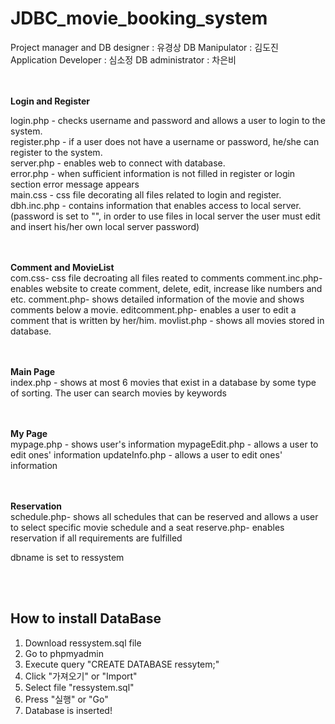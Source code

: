 # JDBC_movie_booking_system

Project manager and DB designer : 유경상
DB Manipulator : 김도진
Application Developer : 심소정
DB administrator : 차은비

<br><br>
<strong>Login and Register</strong><br>

login.php - checks username and password and allows a user to login to the system.<br>
register.php - if a user does not have a username or password, he/she can register to the system.<br>
server.php - enables web to connect with database. <br>
error.php - when sufficient information is not filled in register or login section error message appears<br>
main.css - css file decorating all files related to login and register.<br>
dbh.inc.php - contains information that enables access to local server. (password is set to "", in order to use files in local server the user must edit and insert his/her own local server password)<br><br><br>

<strong>Comment and MovieList</strong><br>
com.css- css file decroating all files reated to comments
comment.inc.php- enables website to create comment, delete, edit, increase like numbers and etc.
comment.php- shows detailed information of the movie and shows comments below a movie.
editcomment.php- enables a user to edit a comment that is written by her/him.
movlist.php - shows all movies stored in database.
<br><br><br>

<strong>Main Page</strong><br>
index.php - shows at most 6 movies that exist in a database by some type of sorting. The user can search movies by keywords<br><br><br>

<strong>My Page</strong><br>
mypage.php - shows user's information
mypageEdit.php - allows a user to edit ones' information
updateInfo.php - allows a user to edit ones' information
<br><br><br>

<strong>Reservation</strong><br>
schedule.php- shows all schedules that can be reserved and allows a user to select specific movie schedule and a seat
reserve.php- enables reservation if all requirements are fulfilled


dbname is set to ressystem

<br><br>
<h2>How to install DataBase</h2>

1. Download ressystem.sql file
2. Go to phpmyadmin
3. Execute query "CREATE DATABASE ressytem;"
4. Click "가져오기" or "Import"
5. Select file "ressystem.sql"
6. Press "실행" or "Go"
7. Database is inserted!
